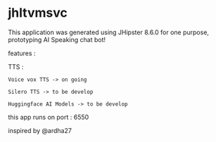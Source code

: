 # jhltvmsvc

This application was generated using JHipster 8.6.0 for one purpose, prototyping AI Speaking chat bot!

features :

TTS :

    Voice vox TTS -> on going

    Silero TTS -> to be develop

    Huggingface AI Models -> to be develop

this app runs on port : 6550

inspired by @ardha27

